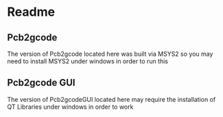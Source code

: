 # Readme

## Pcb2gcode

The version of Pcb2gcode located here was built via MSYS2 so you may need to install MSYS2 under windows in order to run this

## Pcb2gcode GUI

The version of Pcb2gcodeGUI located here may require the installation of QT Libraries under windows in order to work
